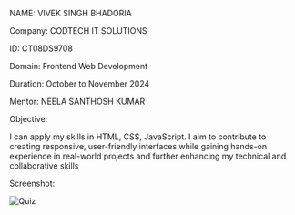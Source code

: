 NAME: VIVEK SINGH BHADORIA

Company: CODTECH IT SOLUTIONS

ID: CT08DS9708

Domain: Frontend Web Development

Duration: October to November 2024

Mentor: NEELA SANTHOSH KUMAR


Objective:

I can apply my skills in HTML, CSS, JavaScript. I aim to contribute to creating responsive, user-friendly interfaces while gaining hands-on experience in real-world projects and further enhancing my technical and collaborative skills

Screenshot:

![Quiz](https://github.com/user-attachments/assets/3721c0cc-5f7b-477f-88a7-29d4cbce7627)
